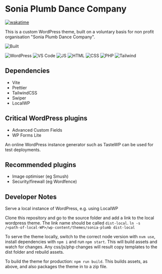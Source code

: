 # Sonia Plumb Dance Company

[![wakatime](https://wakatime.com/badge/user/c3419dbf-0038-499d-9d18-532e0b87876f/project/3441df50-bca0-409e-977b-35450e26d30e.svg)](https://wakatime.com/badge/user/c3419dbf-0038-499d-9d18-532e0b87876f/project/3441df50-bca0-409e-977b-35450e26d30e)

This is a custom WordPress theme, built on a voluntary basis for non profit organisation "Sonia Plumb Dance Company".

![Built](https://ForTheBadge.com/images/badges/built-with-love.svg)

![WordPress](https://img.shields.io/badge/Wordpress-21759B?style=for-the-badge&logo=wordpress&logoColor=white)
![VS Code](https://img.shields.io/badge/Visual_Studio_Code-0078D4?style=for-the-badge&logo=visual%20studio%20code&logoColor=white)
![JS](https://img.shields.io/badge/JavaScript-F7DF1E?style=for-the-badge&logo=javascript&logoColor=black)
![HTML](https://img.shields.io/badge/HTML-239120?style=for-the-badge&logo=html5&logoColor=white)
![CSS](https://img.shields.io/badge/CSS-239120?&style=for-the-badge&logo=css3&logoColor=white)
![PHP](https://img.shields.io/badge/PHP-777BB4?style=for-the-badge&logo=php&logoColor=white)
![Tailwind](https://img.shields.io/badge/Tailwind_CSS-38B2AC?style=for-the-badge&logo=tailwind-css&logoColor=white)

## Dependencies

- Vite
- Prettier
- TailwindCSS
- Swiper
- LocalWP

## Critical WordPress plugins

- Advanced Custom Fields
- WP Forms Lite

An online WordPress instance generator such as TasteWP can be used for test deployments.

## Recommended plugins

- Image optimiser (eg Smush)
- Security/firewall (eg Wordfence)

## Developer Notes

Serve a local instance of WordPress, e.g. using LocalWP

Clone this repository and go to the source folder and add a link to the local wordpress theme. The link name should be called `dist-local`.
`ln -s /<path-of-local-WP>/wp-content/themes/sonia-plumb dist-local`

To serve the theme locally, switch to the correct node version with `nvm use`, install dependencies with `npm i` and run `npm start`. This will build assets and watch for changes. Any css/js/php changes will result copy templates to the dist folder and rebuild assets.

To build the theme for production: `npm run build`. This builds assets, as above, and also packages the theme in to a zip file.
